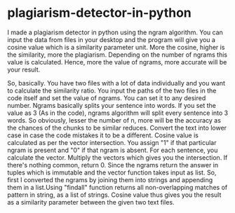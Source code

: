 # plagiarism-detector-in-python
I made a plagiarism detector in python using the ngram algorithm.
You can input the data from files in your desktop and the program will give you a cosine value which is a similarity parameter unit. 
More the cosine, higher is the similarity, more the plagiarism. Depending on the number of ngrams this value is calculated. 
Hence, more the value of ngrams, more accurate will be your result. 

So, basically. You have two files with a lot of data individually and you want to calculate the similarity ratio. You input
the paths of the two files in the code itself and set the value of ngrams. You can set it to any desired number. Ngrams basically splits your sentence into words. If you set the value as 3 (As in the code), ngrams algorithm will split every sentence into 3 words. So obviously, lesser the number of n, more will be the accuracy as the chances of the chunks to be similar reduces. Convert the text into lower case in case the code mistakes it to be a different. 
Cosine value is calculated as per the vector intersection. You assign "1" if that particular ngram is present and "0" if that ngram is absent. For each sentence, you calculate the vector. Multiply the vectors which gives you the intersection. If there's nothing common, return 0. 
Since the ngrams return the answer in tuples which is immutable and the vector function takes input as list. So, first I converted the ngrams by joining them into strings and appending them in a list.Using "findall" function returns all non-overlapping matches of pattern in string, as a list of strings.
Cosine value thus gives you the result as a similarity parameter between the given two text files.
